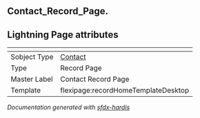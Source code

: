 ## Contact_Record_Page.

## Lightning Page attributes

|<!-- -->|<!-- -->|
|:---|:---|
|Sobject Type|[Contact](../objects/Contact.md)|
|Type| Record Page|
|Master Label|Contact Record Page|
|Template|flexipage:recordHomeTemplateDesktop|




<!-- Page description -->


_Documentation generated with [sfdx-hardis](https://sfdx-hardis.cloudity.com)_
